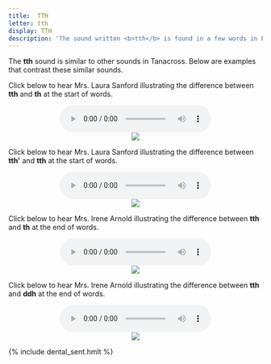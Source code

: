 ```yaml
---
title:  TTH
letter: tth
display: TTH
description: 'The sound written <b>tth</b> is found in a few words in English: it is the last sound in careful pronunciation of "eighth", as if it were spelled eight-th. This sound should not be confused with <b>th</b>.'	
---
```



	


The <b>tth</b> sound is similar to other sounds in Tanacross. Below are examples that contrast these similar sounds.


Click below to hear Mrs. Laura Sanford illustrating the difference between <b>tth</b> and <b>th</b> at the start of words.


<center>
<audio controls src="{{ site.baseurl }}/assets/audio/tth_th_comp_ls.mp3" type="audio/mpeg">Your browser does not support the audio element.</audio><br/><img src="{{ site.baseurl }}/assets/gif//tth_th_comp.gif" border="0">
</center>

Click below to hear Mrs. Laura Sanford illustrating the difference between <b>tth'</b> and <b>tth</b> at the start of words.


<center>
<audio controls src="{{ site.baseurl }}/assets/audio/tth_glot_tth_comp_ls.mp3" type="audio/mpeg">Your browser does not support the audio element.</audio><br/>
<img src="{{ site.baseurl }}/assets/gif//tth_glot_tth_comp.gif" border="0">
</center>

Click below to hear Mrs. Irene Arnold illustrating the difference between <b>tth</b> and <b>th</b> at the end of words.

<center>
<audio controls src="{{ site.baseurl }}/assets/audio/tth_th_final_comp.mp3" type="audio/mpeg">Your browser does not support the audio element.</audio><br/>
<img src="{{ site.baseurl }}/assets/gif//tth_th_final_comp.gif" border="0">
</center>

Click below to hear Mrs. Irene Arnold illustrating the difference between <b>tth</b> and <b>ddh</b> at the end of words.


<center>
<audio controls src="{{ site.baseurl }}/assets/audio/tth_ddh_fnl_cmp.mp3" type="audio/mpeg">Your browser does not support the audio element.</audio><br/>
<img src="{{ site.baseurl }}/assets/gif//tth_ddh_fnl_cmp.gif" border="0">
</center>


{% include dental_sent.hmlt %}
						